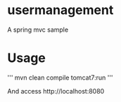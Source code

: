# usermanagement
A spring mvc sample

# Usage

'''
mvn clean compile tomcat7:run
'''

And access http://localhost:8080
